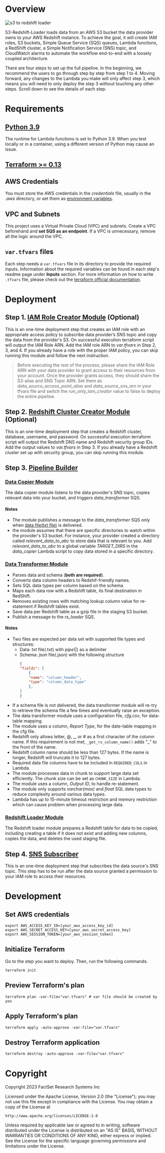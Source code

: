 # Overview
![s3 to redshift loader](docs/images/s3-to-redshift-loader.png)


S3-Redshift-Loader loads data from an AWS S3 bucket the data provider owns to your AWS Redshift instance. To achieve the goal, it will create IAM roles, S3 buckets, Simple Queue Service (SQS) queues, Lambda functions, a RedShift cluster, a Simple Notification Service (SNS) topic, and CloudWatch alarms to automate the workflow end-to-end with a loosely coupled architecture.

There are four steps to set up the full pipeline. In the beginning, we recommend the users to go through step by step from step 1 to 4. Moving forward, any changes to the Lambda you make will only affect step 3, which means you will need to only deploy the step 3 without touching any other steps. Scroll down to see the details of each step. 

# Requirements
## [Python 3.9](https://www.python.org/downloads/)
The runtime for Lambda functions is set to Python 3.9. When you test locally or in a container, using a different version of Python may cause an issue.

## [Terraform >= 0.13](https://www.terraform.io/downloads.html)

## AWS Credentials
You must store the AWS credentials in the *credentials* file, usually in the *.aws* directory, or set them as [environment variables](#set-aws-credentials).

## VPC and Subnets
This project uses a Virtual Private Cloud (VPC) and subnets. Create a VPC beforehand and **set SQS as an endpoint**. If a VPC is unnecessary, remove all the logic around the VPC.

## `var.tfvars` files
Each step needs a `var.tfvars` file in its directory to provide the required inputs. Information about the required variables can be found in each step's readme page under **Inputs** section. For more information on how to write `.tfvars` file, please check out the [terraform official documentation](https://registry.terraform.io/providers/terraform-redhat/rhcs/latest/docs/guides/terraform-vars).

# Deployment
## Step 1. [IAM Role Creator Module](step_1-iam_role_creator/README.md) (Optional)
This is an one-time deployment step that creates an IAM role with an appropriate access policy to subscribe data provider’s SNS topic and copy the data from the provider's S3. On successful execution terraform script will output the IAM Role ARN. Add the IAM role ARN to *var.tfvars* in Step 2, 3, and 4. If you already have a role with the proper IAM policy, you can skip running this module and follow the next instruction.

> Before executing the rest of the process, please share the IAM Role ARN with your data provider to grant access to their resources from your account. Once the provider grants access, they should share the S3-alias and SNS Topic ARN. Set them as *data_source_access_point_alias* and *data_source_sns_arn* in your tfvars file and switch the *run_only_iam_creator* value to false to deploy the entire pipeline.

## Step 2. [Redshift Cluster Creator Module](step_2-rs_cluster_creator/README.md) (Optional)
This is an one-time deployment step that creates a Redshift cluster, database, username, and password. On successful execution terraform script will output the Redshift DNS name and Redshift security group IDs. Add the output values to *var.tfvars* in Step 3. If you already have a Redshift cluster set up with security group, you can skip running this module.

## Step 3. [Pipeline Builder](step_3-pipeline_builder/README.md)
### [Data Copier Module](step_3-pipeline_builder/modules/data_copier/README.md)
The data copier module listens to the data provider's SNS topic, copies relevant data into your bucket, and triggers *data_transformer* SQS.

#### Notes
- The module publishes a message to the *data_transformer* SQS only when [data file(txt file)](#data-transformer-module) is delivered.
- the module assumes that there are specific directories to watch within the provider's S3 bucket. For instance, your provider created a directory called *relevant_data_to_abc* to store data that is relevant to you. Add *relevant_data_to_abc* to a global variable *TARGET_DIRS* in the *data_copier* Lambda script to copy data stored in a specific directory.

### [Data Transformer Module](modules/data_transformer/README.md)
- Parses data and schema (**both are required**).
- Converts data column headers to Redshif-friendly names.
- Sets SQL data types per column based on the schema.
- Maps each data row with a Redshift table, its final destination in RedShift.
- Removes existing rows with matching lookup column value for re-statement if Redshift tables exist.
- Save data per Redshift table as a gzip file in the staging S3 bucket.
- Publish a message to the *rs_loader* SQS.

#### Notes
- Two files are expected per data set with supported file types and structures:
    - Data: *txt* file(.txt) with *pipe*(|) as a delimiter
    - Schema: *json* file(.json) with the following structure
        ```json
        {
        "fields": [
            {
            "name": "column_header",
            "type": "column_data_type"
            },
        ]
        }
        ```
- If a schema file is not delivered, the data transformer module will re-try to retrieve the schema file a few times and eventually raise an exception.
- The data transformer module uses a configuration file, *cfg.csv*, for data-table mapping.
- The module uses a column, *Report Type*, for the date-table mapping in the cfg file.
- Redshift only allows letter, @, \_, or \# as a first character of the column name. If this requirement is not met, `_get_rs_column_name()` adds "_" to the front of the name.
- Redshift column name should be less than 127 bytes. If the name is longer, Redshift will truncate it to 127 bytes.
- Required data file columns have to be included in `REQUIRED_COLS` in Lambda.
- The module processes data in chunk to support large data set efficiently. The chunk size can be set as `CHUNK_SIZE` in Lambda.
- The module uses a column, *Output ID*, to handle re-statement.
- The module only supports *varchar(max)* and *float* SQL data types to reduce complexity around various data types.
- Lambda has up to 15-minute timeout restriction and memory restriction which can cause problem when processing large data.

### [Redshift Loader Module](modules/redshift_loader/README.md)
The Redshift loader module prepares a Redshift table for data to be copied, including creating a table if it does not exist and adding new columns, copies the data, and deletes the used staging file.

## Step 4. [SNS Subscriber](step_4-sns_subscriber/README.md)
This is an one-time deployment step that subscribes the data source's SNS topic. This step has to be run after the data source granted a permission to your IAM role to access their resources.

# Development
## Set AWS credentials
```shell
export AWS_ACCESS_KEY_ID=[your_aws_access_key_id]
export AWS_SECRET_ACCESS_KEY=[your_aws_secret_access_key]
export AWS_SESSION_TOKEN=[your_aws_session_token]
```

## Initialize Terraform
Go to the step you want to deploy. Then, run the following commands.
```shell
terraform init
```

## Preview Terraform's plan
```shell
terraform plan -var-file="var.tfvars" # var file should be created by you
```

## Apply Terraform's plan
```shell
terraform apply -auto-approve -var-file="var.tfvars"
```

## Destroy Terraform application
```shell
terraform destroy -auto-approve -var-file="var.tfvars"
```

# Copyright

Copyright 2023 FactSet Research Systems Inc

Licensed under the Apache License, Version 2.0 (the "License");
you may not use this file except in compliance with the License.
You may obtain a copy of the License at

    http://www.apache.org/licenses/LICENSE-2.0

Unless required by applicable law or agreed to in writing, software
distributed under the License is distributed on an "AS IS" BASIS,
WITHOUT WARRANTIES OR CONDITIONS OF ANY KIND, either express or implied.
See the License for the specific language governing permissions and
limitations under the License.